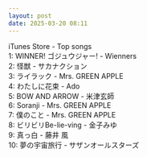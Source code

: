 ```yaml
---
layout: post
date: 2025-03-20 08:11
---
```


iTunes Store - Top songs<br />
1: WINNER! ゴジュウジャー! - Wienners<br />
2: 怪獣 - サカナクション<br />
3: ライラック - Mrs. GREEN APPLE<br />
4: わたしに花束 - Ado<br />
5: BOW AND ARROW - 米津玄師<br />
6: Soranji - Mrs. GREEN APPLE<br />
7: 僕のこと - Mrs. GREEN APPLE<br />
8: ビリビリBe-lie-ving - 金子みゆ<br />
9: 真っ白 - 藤井 風<br />
10: 夢の宇宙旅行 - サザンオールスターズ<br />
